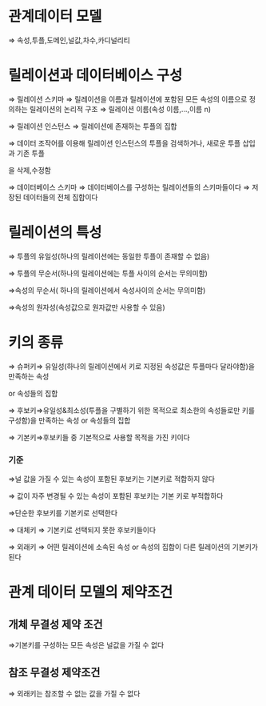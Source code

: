 # 관계데이터 모델

⇒ 속성,투플,도메인,널값,차수,카디널리티

# 릴레이션과 데이터베이스 구성

⇒ 릴레이션 스키마 ⇒ 릴레이션을 이름과 릴레이션에 포함된 모든 속성의 이름으로 정의하는 릴레이션의 논리적 구조 ⇒ 릴레이션 이름(속성 이름,...,이름 n)

⇒ 릴레이션 인스턴스 ⇒ 릴레이션에 존재하는 투플의 집합

⇒ 데이터 조작어를 이용해 릴레이션 인스턴스의 투플을 검색하거나, 새로운 투플 삽입과 기존 투플

을 삭제,수정함

⇒ 데이터베이스 스키마 ⇒ 데이터베이스를 구성하는 릴레이션들의 스키마들이다 ⇒ 저장된 데이터들의 전체 집합이다 

# 릴레이션의  특성

⇒ 투플의 유일성(하나의 릴레이션에는 동일한 투플이 존재할 수 없음)

⇒ 투플의 무순서(하나의 릴레이션에는 투플 사이의 순서는 무의미함)

⇒속성의 무순서( 하나의 릴레이션에서 속성사이의 순서는 무의미함)

⇒속성의 원자성(속성값으로 원자값만 사용할 수 있음)

# 키의 종류

⇒ 슈퍼키⇒ 유일성(하나의 릴레이션에서 키로 지정된 속성값은 투플마다 달라야함)을 만족하는 속성

 or 속성들의 집합

⇒ 후보키⇒유일성&최소성(투플을 구별하기 위한 목적으로 최소한의 속성들로만 키를 구성함)을 만족하는 속성 or 속성들의 집합

⇒ 기본키⇒후보키들 중 기본적으로 사용할 목적을 가진 키이다

### 기준

⇒널 값을 가질 수 있는 속성이 포함된 후보키는 기본키로 적합하지 않다

⇒ 값이 자주 변경될 수 있는 속성이 포함된 후보키는 기본 키로 부적합하다

⇒단순한 후보키를 기본키로 선택한다

⇒ 대체키 ⇒ 기본키로 선택되지 못한 후보키들이다

⇒ 외래키 ⇒ 어떤 릴레이션에 소속된 속성 or 속성의 집합이 다른 릴레이션의 기본키가 된다

# 관계 데이터 모델의 제약조건

## 개체 무결성 제약 조건

⇒기본키를 구성하는 모든 속성은 널값을 가질 수 없다

## 참조 무결성 제약조건

⇒ 외래키는 참조할 수 없는 값을 가질 수 없다
